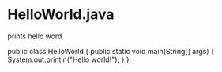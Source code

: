 # HelloWorld.java
prints hello word

public class HelloWorld {
    public static void main(String[] args) {
        System.out.println("Hello world!");
    }
}

